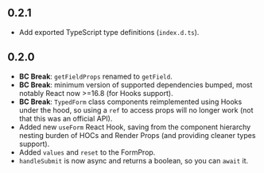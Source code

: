 ## 0.2.1

- Add exported TypeScript type definitions (`index.d.ts`).

## 0.2.0

- **BC Break**: `getFieldProps` renamed to `getField`.
- **BC Break**: minimum version of supported dependencies bumped, most notably React now >=16.8 (for Hooks support).
- **BC Break**: `TypedForm` class components reimplemented using Hooks under the hood, so using a `ref` to access props will no longer work (not that this was an official API).
- Added new `useForm` React Hook, saving from the component hierarchy nesting burden of HOCs and Render Props (and providing cleaner types support).
- Added `values` and `reset` to the FormProp.
- `handleSubmit` is now async and returns a boolean, so you can `await` it.
